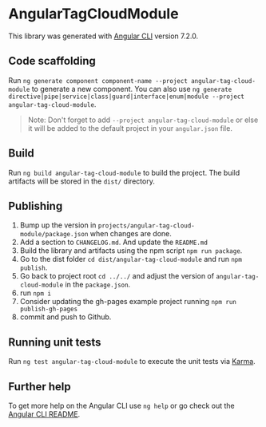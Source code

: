 # AngularTagCloudModule

This library was generated with [Angular CLI](https://github.com/angular/angular-cli) version 7.2.0.

## Code scaffolding

Run `ng generate component component-name --project angular-tag-cloud-module` to generate a new component. You can also use `ng generate directive|pipe|service|class|guard|interface|enum|module --project angular-tag-cloud-module`.
> Note: Don't forget to add `--project angular-tag-cloud-module` or else it will be added to the default project in your `angular.json` file.

## Build

Run `ng build angular-tag-cloud-module` to build the project. The build artifacts will be stored in the `dist/` directory.

## Publishing

1. Bump up the version in `projects/angular-tag-cloud-module/package.json` when changes are done.
2. Add a section to `CHANGELOG.md`. And update the `README.md`
3. Build the library and artifacts using the npm script `npm run package`.
4. Go to the dist folder `cd dist/angular-tag-cloud-module` and run `npm publish`.
5. Go back to project root `cd ../../` and adjust the version of `angular-tag-cloud-module` in the `package.json`.
6. run `npm i`
7. Consider updating the gh-pages example project running `npm run publish-gh-pages`
8. commit and push to Github.

## Running unit tests

Run `ng test angular-tag-cloud-module` to execute the unit tests via [Karma](https://karma-runner.github.io).

## Further help

To get more help on the Angular CLI use `ng help` or go check out the [Angular CLI README](https://github.com/angular/angular-cli/blob/master/README.md).
